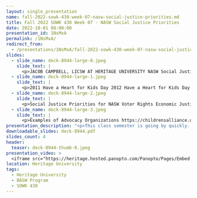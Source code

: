 ```yaml
---
layout: single_presentation
name: fall-2022-sowk-430-week-07-nasw-social-justice-priorities.md
title: Fall 2022 SOWK 430 Week 07 - NASW Social Justice Priorities
date: 2022-10-01 08:00:00
presentation_id: 1NsMxA
permalink: /1NsMxA/
redirect_from:
  - /presentations/1NsMxA/fall-2022-sowk-430-week-07-nasw-social-justice-priorities
slides:
  - slide_name: deck-8944-large-0.jpeg
    slide_text: |
      <p>JACOB CAMPBELL, LICSW AT HERITAGE UNIVERSITY NASW Social Justice Priorities Fall 2022 SOWK 430 Week 07</p>
  - slide_name: deck-8944-large-1.jpeg
    slide_text: |
      <p>2011 Have a Heart for Kids Day 2012 Have a Heart for Kids Day Me &amp; my daughter at candlelight vigil after election of Trump in 2016 2010 Students Barricading at University in Peru</p>
  - slide_name: deck-8944-large-2.jpeg
    slide_text: |
      <p>Social Justice Priorities for NASW Voter Rights Economic Justice Criminal Justice &amp; Juvenile Justice Immigrant Rights Environmental Justice https://www.socialworkers.org/Advocacy/Social-Justice/Social-Justice-Priorities</p>
  - slide_name: deck-8944-large-3.jpeg
    slide_text: |
      <p>Examples of Advocacy Organizations https://childrensalliance.org/ https://www.cadca.org/ https://weareoneamerica.org/</p>
presentation_description: "<p>This class semester is going by quickly. For week seven we are reading and talking about the ethical responsibilities we have as social workers to our colleagues. We will also be looking at how we connect with the value of social justice.</p> <p><strong>Week 7 Objectives</strong></p> <ul> <li>Discuss the meaning of the NASW value of Social Justice in your life.</li> <li>Understand and apply Ethical Standard 2: Responsibilities to Colleagues.</li> </ul>"
downloadable_slides: deck-8944.pdf
slides_count: 4
header:
  teaser: deck-8944-thumb-0.jpeg
presentation_video: >
  <iframe src="https://heritage.hosted.panopto.com/Panopto/Pages/Embed.aspx?id=0d133f8c-2b7d-436e-bb5f-af21015055f6&autoplay=false&offerviewer=true&showtitle=true&showbrand=true&captions=false&interactivity=all" height="405" width="720" style="border: 1px solid #464646;" allowfullscreen allow="autoplay"></iframe>
location: Heritage University
tags:
  - Heritage University
  - BASW Program
  - SOWK 430
---
```

